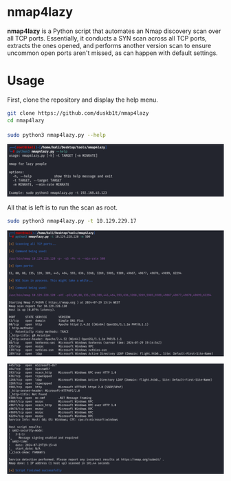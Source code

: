 # nmap4lazy

**nmap4lazy** is a Python script that automates an Nmap discovery scan over all TCP ports. Essentially, it conducts a SYN scan across all TCP ports, extracts the ones opened, and performs another version scan to ensure uncommon open ports aren't missed, as can happen with default settings.

# Usage

First, clone the repository and display the help menu.

```bash
git clone https://github.com/duskb1t/nmap4lazy
cd nmap4lazy

sudo python3 nmap4lazy.py --help
```

![Untitled](images/helpmenu.png)

All that is left is to run the scan as root.

```bash
sudo python3 nmap4lazy.py -t 10.129.229.17
```

![Untitled](images/output1.png)

![Untitled](images/output2.png)
